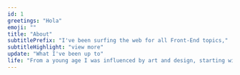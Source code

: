 ```yaml
---
id: 1
greetings: "Hola"
emoji: ""
title: "About"
subtitlePrefix: "I've been surfing the web for all Front-End topics,"
subtitleHighlight: "view more"
update: "What I've been up to"
life: "From a young age I was influenced by art and design, starting with PC games like RollerCoaster Tycoon, later venturing into customizing MySpace pages. In my journey, I picked up photography, capturing weddings and martial arts events as a freelancer. This need to showcase my work led me to discover the world of web development."
---
```


